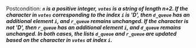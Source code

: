 Postcondition: ***`n` is a positive integer, `votes` is a string of length n+2. If the character in `votes` corresponding to the index `i` is 'D', then `d_queue` has an additional element `i`, and `r_queue` remains unchanged. If the character is not 'D', then `r_queue` has an additional element `i`, and `d_queue` remains unchanged. In both cases, the lists `d_queue` and `r_queue` are updated based on the character in `votes` at index `i`.***